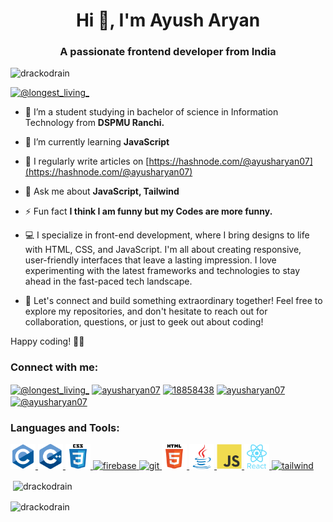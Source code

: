 <h1 align="center">Hi 👋, I'm Ayush Aryan</h1>
<h3 align="center">A passionate frontend developer from India</h3>

<p align="left"> <img src="https://komarev.com/ghpvc/?username=drackodrain&label=Profile%20views&color=0e75b6&style=flat" alt="drackodrain" /> </p>

<p align="left"> <a href="https://twitter.com/@longest_living_" target="blank"><img src="https://img.shields.io/twitter/follow/@longest_living_?logo=twitter&style=for-the-badge" alt="@longest_living_" /></a> </p>

- 🔭 I’m a student studying in bachelor of science in Information Technology from **DSPMU Ranchi.**

- 🌱 I’m currently learning **JavaScript**

- 📝 I regularly write articles on [https://hashnode.com/@ayusharyan07](https://hashnode.com/@ayusharyan07)

- 💬 Ask me about **JavaScript, Tailwind**

- ⚡ Fun fact **I think I am funny but my Codes are more funny.**

- 💻 I specialize in front-end development, where I bring designs to life with HTML, CSS, and JavaScript. I'm all about creating responsive, user-friendly interfaces that leave a lasting impression. I love experimenting with the latest frameworks and technologies to stay ahead in the fast-paced tech landscape.
  
- 🔗 Let's connect and build something extraordinary together! Feel free to explore my repositories, and don't hesitate to reach out for collaboration, questions, or just to geek out about coding!

Happy coding! 🚀✨

<h3 align="left">Connect with me:</h3>
<p align="left">
<a href="https://twitter.com/@longest_living_" target="blank"><img align="center" src="https://raw.githubusercontent.com/rahuldkjain/github-profile-readme-generator/master/src/images/icons/Social/twitter.svg" alt="@longest_living_" height="30" width="40" /></a>
<a href="https://linkedin.com/in/ayusharyan07" target="blank"><img align="center" src="https://raw.githubusercontent.com/rahuldkjain/github-profile-readme-generator/master/src/images/icons/Social/linked-in-alt.svg" alt="ayusharyan07" height="30" width="40" /></a>
<a href="https://stackoverflow.com/users/18858438" target="blank"><img align="center" src="https://raw.githubusercontent.com/rahuldkjain/github-profile-readme-generator/master/src/images/icons/Social/stack-overflow.svg" alt="18858438" height="30" width="40" /></a>
<a href="https://instagram.com/ayusharyan07" target="blank"><img align="center" src="https://raw.githubusercontent.com/rahuldkjain/github-profile-readme-generator/master/src/images/icons/Social/instagram.svg" alt="ayusharyan07" height="30" width="40" /></a>
<a href="https://hashnode.com/@ayusharyan07" target="blank"><img align="center" src="https://raw.githubusercontent.com/rahuldkjain/github-profile-readme-generator/master/src/images/icons/Social/hashnode.svg" alt="@ayusharyan07" height="30" width="40" /></a>
<!-- <a href="https://www.codechef.com/users/drackodrain7" target="blank"><img align="center" src="https://cdn.jsdelivr.net/npm/simple-icons@3.1.0/icons/codechef.svg" alt="drackodrain7" height="30" width="40" /></a> -->
<!-- <a href="https://codeforces.com/profile/ayusharyan09" target="blank"><img align="center" src="https://raw.githubusercontent.com/rahuldkjain/github-profile-readme-generator/master/src/images/icons/Social/codeforces.svg" alt="ayusharyan09" height="30" width="40" /></a>
<a href="https://www.leetcode.com/drackodrain7" target="blank"><img align="center" src="https://raw.githubusercontent.com/rahuldkjain/github-profile-readme-generator/master/src/images/icons/Social/leet-code.svg" alt="drackodrain7" height="30" width="40" /></a>
</p> -->

<h3 align="left">Languages and Tools:</h3>
<p align="left"> <a href="https://www.cprogramming.com/" target="_blank" rel="noreferrer"> <img src="https://raw.githubusercontent.com/devicons/devicon/master/icons/c/c-original.svg" alt="c" width="40" height="40"/> </a> <a href="https://www.w3schools.com/cpp/" target="_blank" rel="noreferrer"> <img src="https://raw.githubusercontent.com/devicons/devicon/master/icons/cplusplus/cplusplus-original.svg" alt="cplusplus" width="40" height="40"/> </a> <a href="https://www.w3schools.com/css/" target="_blank" rel="noreferrer"> <img src="https://raw.githubusercontent.com/devicons/devicon/master/icons/css3/css3-original-wordmark.svg" alt="css3" width="40" height="40"/> </a> <a href="https://firebase.google.com/" target="_blank" rel="noreferrer"> <img src="https://www.vectorlogo.zone/logos/firebase/firebase-icon.svg" alt="firebase" width="40" height="40"/> </a> <a href="https://git-scm.com/" target="_blank" rel="noreferrer"> <img src="https://www.vectorlogo.zone/logos/git-scm/git-scm-icon.svg" alt="git" width="40" height="40"/> </a> <a href="https://www.w3.org/html/" target="_blank" rel="noreferrer"> <img src="https://raw.githubusercontent.com/devicons/devicon/master/icons/html5/html5-original-wordmark.svg" alt="html5" width="40" height="40"/> </a> <a href="https://www.java.com" target="_blank" rel="noreferrer"> <img src="https://raw.githubusercontent.com/devicons/devicon/master/icons/java/java-original.svg" alt="java" width="40" height="40"/> </a> <a href="https://developer.mozilla.org/en-US/docs/Web/JavaScript" target="_blank" rel="noreferrer"> <img src="https://raw.githubusercontent.com/devicons/devicon/master/icons/javascript/javascript-original.svg" alt="javascript" width="40" height="40"/> </a> <a href="https://reactjs.org/" target="_blank" rel="noreferrer"> <img src="https://raw.githubusercontent.com/devicons/devicon/master/icons/react/react-original-wordmark.svg" alt="react" width="40" height="40"/> </a> <a href="https://tailwindcss.com/" target="_blank" rel="noreferrer"> <img src="https://www.vectorlogo.zone/logos/tailwindcss/tailwindcss-icon.svg" alt="tailwind" width="40" height="40"/> </a> </p>

<p>&nbsp;<img align="center" src="https://github-readme-stats.vercel.app/api?username=drackodrain&show_icons=true&locale=en" alt="drackodrain" /></p>

<p><img align="center" src="https://github-readme-streak-stats.herokuapp.com/?user=drackodrain&" alt="drackodrain" /></p>
